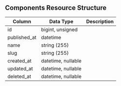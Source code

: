 ## Components Resource Structure

| Column | Data Type | Description |
| ------ | --------- | ----------- |
| id | bigint, unsigned |  |
| published_at | datetime |  |
| name | string (255) |  |
| slug | string (255) |  |
| created_at | datetime, nullable |  |
| updated_at | datetime, nullable |  |
| deleted_at | datetime, nullable |  |

